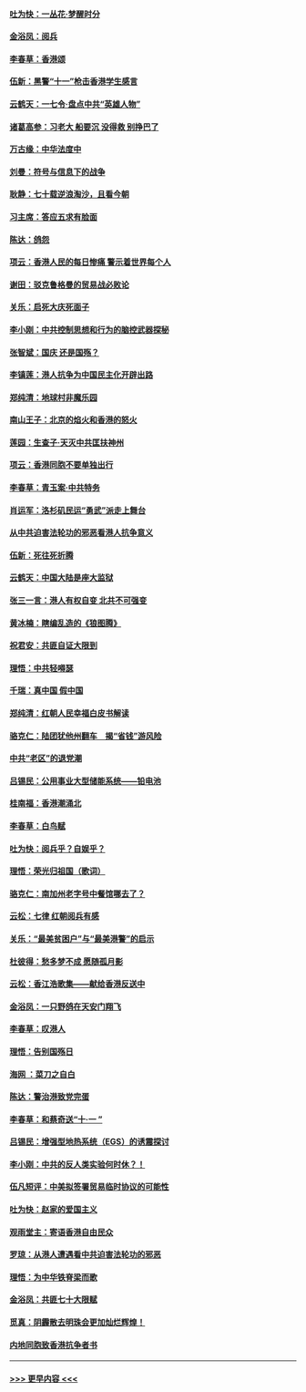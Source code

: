 #### [吐为快：一丛花‧梦醒时分](../pages/nsc993/n11567491.md?t=10041933) 
#### [金浴凤：阅兵](../pages/nsc993/n11567454.md?t=10041933) 
#### [李春草：香港颂](../pages/nsc993/n11567444.md?t=10041933) 
#### [伍新：黑警“十一”枪击香港学生感言](../pages/nsc993/n11567426.md?t=10041933) 
#### [云鹤天：一七令‧盘点中共“英雄人物”](../pages/nsc993/n11567091.md?t=10041933) 
#### [诸葛高参：习老大 船要沉 没得救 别挣巴了](../pages/nsc993/n11566976.md?t=10041933) 
#### [万古缘：中华法度中](../pages/nsc993/n11566726.md?t=10041933) 
#### [刘曼：符号与信息下的战争](../pages/nsc993/n11564655.md?t=10041933) 
#### [耿静：七十载逆浪淘沙，且看今朝](../pages/nsc993/n11564520.md?t=10041933) 
#### [习主席：答应五求有脸面](../pages/nsc993/n11563953.md?t=10041933) 
#### [陈达：鸽怨](../pages/nsc993/n11561879.md?t=10041933) 
#### [项云：香港人民的每日惨痛  警示着世界每个人](../pages/nsc993/n11559273.md?t=10041933) 
#### [谢田：驳克鲁格曼的贸易战必败论](../pages/nsc993/n11555840.md?t=10041933) 
#### [关乐：启死大庆死面子](../pages/nsc993/n11556823.md?t=10041933) 
#### [李小刚：中共控制思想和行为的脑控武器探秘](../pages/nsc993/n11556776.md?t=10041933) 
#### [张智斌：国庆  还是国殇？](../pages/nsc993/n11556617.md?t=10041933) 
#### [李镇莲：港人抗争为中国民主化开辟出路](../pages/nsc993/n11556570.md?t=10041933) 
#### [郑纯清：地球村非魔乐园](../pages/nsc993/n11555415.md?t=10041933) 
#### [南山王子：北京的焰火和香港的怒火](../pages/nsc993/n11555318.md?t=10041933) 
#### [莲园：生查子·天灭中共匡扶神州](../pages/nsc993/n11555302.md?t=10041933) 
#### [项云：香港同胞不要单独出行](../pages/nsc993/n11555276.md?t=10041933) 
#### [李春草：青玉案‧中共特务](../pages/nsc993/n11552356.md?t=10041933) 
#### [肖运军：洛杉矶民运“勇武”派走上舞台](../pages/nsc993/n11551595.md?t=10041933) 
#### [从中共迫害法轮功的邪恶看港人抗争意义](../pages/nsc993/n11540858.md?t=10041933) 
#### [伍新：死往死折腾](../pages/nsc993/n11550174.md?t=10041933) 
#### [云鹤天：中国大陆是座大监狱](../pages/nsc993/n11550155.md?t=10041933) 
#### [张三一言：港人有权自变 北共不可强变](../pages/nsc993/n11550132.md?t=10041933) 
#### [黄冰楠：瞎编乱造的《狼图腾》](../pages/nsc993/n11550082.md?t=10041933) 
#### [祝君安：共匪自证大限到](../pages/nsc993/n11550041.md?t=10041933) 
#### [理悟：中共轻嘚瑟](../pages/nsc993/n11547978.md?t=10041933) 
#### [千瑞：真中国 假中国](../pages/nsc993/n11547865.md?t=10041933) 
#### [郑纯清：红朝人民幸福白皮书解读](../pages/nsc993/n11547499.md?t=10041933) 
#### [骆克仁：陆团犹他州翻车　揭“省钱”游风险](../pages/nsc993/n11546977.md?t=10041933) 
#### [中共“老区”的退党潮](../pages/nsc993/n11545995.md?t=10041933) 
#### [吕锡民：公用事业大型储能系统——铅电池](../pages/nsc993/n11545701.md?t=10041933) 
#### [桂南福：香港潮涌北](../pages/nsc993/n11545682.md?t=10041933) 
#### [李春草：白鸟赋](../pages/nsc993/n11545663.md?t=10041933) 
#### [吐为快：阅兵乎？自娱乎？](../pages/nsc993/n11545625.md?t=10041933) 
#### [理悟：荣光归祖国（歌词）](../pages/nsc993/n11545616.md?t=10041933) 
#### [骆克仁：南加州老字号中餐馆哪去了？](../pages/nsc993/n11545120.md?t=10041933) 
#### [云松：七律 红朝阅兵有感](../pages/nsc993/n11542394.md?t=10041933) 
#### [关乐：“最美贫困户”与“最美港警”的启示](../pages/nsc993/n11542252.md?t=10041933) 
#### [杜彼得：愁多梦不成 愿随孤月影](../pages/nsc993/n11540296.md?t=10041933) 
#### [云松：香江浩歌集——献给香港反送中](../pages/nsc993/n11540149.md?t=10041933) 
#### [金浴凤：一只野鸽在天安门翔飞](../pages/nsc993/n11540280.md?t=10041933) 
#### [李春草：叹港人](../pages/nsc993/n11540119.md?t=10041933) 
#### [理悟：告别国殇日](../pages/nsc993/n11539610.md?t=10041933) 
#### [海网 ：菜刀之自白](../pages/nsc993/n11539597.md?t=10041933) 
#### [陈达：警治港致党完蛋](../pages/nsc993/n11538127.md?t=10041933) 
#### [李春草：和蔡奇送“十·一 ”](../pages/nsc993/n11537810.md?t=10041933) 
#### [吕锡民：增强型地热系统（EGS）的诱震探讨](../pages/nsc993/n11537765.md?t=10041933) 
#### [李小刚：中共的反人类实验何时休？！](../pages/nsc993/n11537669.md?t=10041933) 
#### [伍凡短评：中美拟签署贸易临时协议的可能性](../pages/nsc993/n11536773.md?t=10041933) 
#### [吐为快：赵家的爱国主义](../pages/nsc993/n11536750.md?t=10041933) 
#### [观雨堂主：寄语香港自由民众](../pages/nsc993/n11536735.md?t=10041933) 
#### [罗琼：从港人遭遇看中共迫害法轮功的邪恶](../pages/nsc993/n11507862.md?t=10041933) 
#### [理悟：为中华铁脊梁而歌](../pages/nsc993/n11534458.md?t=10041933) 
#### [金浴凤：共匪七十大限赋](../pages/nsc993/n11534434.md?t=10041933) 
#### [觅真：阴霾散去明珠会更加灿烂辉煌！](../pages/nsc993/n11531858.md?t=10041933) 
#### [内地同胞致香港抗争者书](../pages/nsc993/n11531645.md?t=10041933) 

----
#### [ >>> 更早内容 <<< ](../indexes/nsc993-earlier.md)
